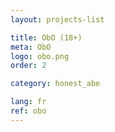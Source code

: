 ```yaml
---
layout: projects-list

title: ObO (18+)
meta: ObO
logo: obo.png
order: 2

category: honest_abe

lang: fr
ref: obo
---
```

